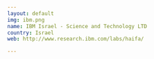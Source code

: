 ```yaml
---
layout: default
img: ibm.png
name: IBM Israel - Science and Technology LTD
country: Israel
web: http://www.research.ibm.com/labs/haifa/

---
```

